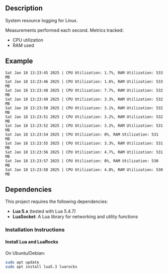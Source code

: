 ## Description
System resource logging for Linux.

Measurements performed each second.
Metrics tracked:
- CPU utilization
- RAM used

## Example
```terminal
Sat Jan 18 13:23:45 2025 | CPU Utilization: 1.7%, RAM Utilization: 533 MB
Sat Jan 18 13:23:46 2025 | CPU Utilization: 1.6%, RAM Utilization: 533 MB
Sat Jan 18 13:23:48 2025 | CPU Utilization: 7.7%, RAM Utilization: 532 MB
Sat Jan 18 13:23:49 2025 | CPU Utilization: 3.3%, RAM Utilization: 532 MB
Sat Jan 18 13:23:50 2025 | CPU Utilization: 3.1%, RAM Utilization: 532 MB
Sat Jan 18 13:23:51 2025 | CPU Utilization: 3.2%, RAM Utilization: 532 MB
Sat Jan 18 13:23:52 2025 | CPU Utilization: 3.2%, RAM Utilization: 531 MB
Sat Jan 18 13:23:54 2025 | CPU Utilization: 0%, RAM Utilization: 531 MB
Sat Jan 18 13:23:55 2025 | CPU Utilization: 3.3%, RAM Utilization: 531 MB
Sat Jan 18 13:23:56 2025 | CPU Utilization: 4.7%, RAM Utilization: 531 MB
Sat Jan 18 13:23:57 2025 | CPU Utilization: 0%, RAM Utilization: 530 MB
Sat Jan 18 13:23:58 2025 | CPU Utilization: 4.8%, RAM Utilization: 530 MB
```

## Dependencies

This project requires the following dependencies:

- **Lua 5.x** (tested with Lua 5.4.7)
- **LuaSocket**: A Lua library for networking and utility functions

### Installation Instructions

#### Install Lua and LuaRocks
On Ubuntu/Debian:
```bash
sudo apt update
sudo apt install lua5.3 luarocks
```